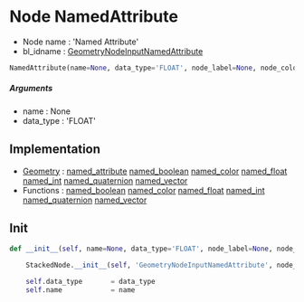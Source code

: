 # Node NamedAttribute

- Node name : 'Named Attribute'
- bl_idname : [GeometryNodeInputNamedAttribute](https://docs.blender.org/api/current/bpy.types.GeometryNodeInputNamedAttribute.html)


``` python
NamedAttribute(name=None, data_type='FLOAT', node_label=None, node_color=None)
```
##### Arguments

- name : None
- data_type : 'FLOAT'

## Implementation

- [Geometry](/docs/GeoNodes/Geometry.md) : [named_attribute](/docs/GeoNodes/Geometry.md#named_attribute) [named_boolean](/docs/GeoNodes/Geometry.md#named_boolean) [named_color](/docs/GeoNodes/Geometry.md#named_color) [named_float](/docs/GeoNodes/Geometry.md#named_float) [named_int](/docs/GeoNodes/Geometry.md#named_int) [named_quaternion](/docs/GeoNodes/Geometry.md#named_quaternion) [named_vector](/docs/GeoNodes/Geometry.md#named_vector)
- Functions : [named_boolean](/docs/GeoNodes/GeoNodesTree.md#named_boolean) [named_color](/docs/GeoNodes/GeoNodesTree.md#named_color) [named_float](/docs/GeoNodes/GeoNodesTree.md#named_float) [named_int](/docs/GeoNodes/GeoNodesTree.md#named_int) [named_quaternion](/docs/GeoNodes/GeoNodesTree.md#named_quaternion) [named_vector](/docs/GeoNodes/GeoNodesTree.md#named_vector)

## Init

``` python
def __init__(self, name=None, data_type='FLOAT', node_label=None, node_color=None):

    StackedNode.__init__(self, 'GeometryNodeInputNamedAttribute', node_label=node_label, node_color=node_color)

    self.data_type       = data_type
    self.name            = name
```

